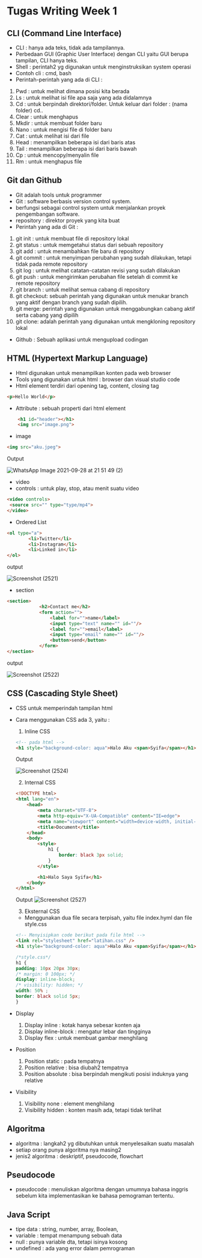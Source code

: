 # **Tugas Writing Week 1** 

<!---
SyifaAulia0/SyifaAulia0 is a ✨ special ✨ repository because its `README.md` (this file) appears on your GitHub profile.
You can click the Preview link to take a look at your changes.
--->
CLI (Command Line Interface)
- 
- CLI : hanya ada teks, tidak ada tampilannya.  
- Perbedaan GUI (Graphic User Interface) dengan CLI yaitu GUI berupa tampilan, CLI hanya teks.
- Shell : perintah2 yg digunakan untuk menginstruksikan system operasi
- Contoh cli : cmd, bash 
- Perintah-perintah yang ada di CLI :
1. Pwd : untuk melihat dimana posisi kita berada
2. Ls : untuk melihat isi file apa saja yang ada didalamnya
3. Cd : untuk berpindah direktori/folder. Untuk keluar dari folder : (nama folder) cd..
4. Clear : untuk menghapus
5. Mkdir : untuk membuat folder baru
6. Nano : untuk mengisi file di folder baru
7. Cat : untuk melihat isi dari file
8. Head : menampilkan beberapa isi dari baris atas
9. Tail : menampilkan beberapa isi dari baris bawah
10. Cp : untuk mencopy/menyalin file
11. Rm : untuk menghapus file

Git dan Github 
- 
- Git adalah tools untuk programmer
- Git : software berbasis version control system.
- berfungsi sebagai control system untuk menjalankan proyek pengembangan software.
- repository : direktor proyek yang kita buat
- Perintah yang ada di Git :
1. git init : untuk membuat file di repository lokal
2. git status : untuk memgetahui status dari sebuah repository
3. git add : untuk menambahkan file baru di repository 
4. git commit : untuk menyimpan perubahan yang sudah dilakukan, tetapi tidak pada remote repository
5. git log : untuk melihat catatan-catatan revisi yang sudah dilakukan
6. git push : untuk mengirimkan perubahan file setelah di commit ke remote repository
7. git branch : untuk melihat semua cabang di repository
8. git checkout: sebuah perintah yang digunakan untuk menukar branch yang aktif dengan branch yang sudah dipilih.
9. git merge: perintah yang digunakan untuk menggabungkan cabang aktif serta cabang yang dipilih
10. git clone: adalah perintah yang digunakan untuk mengkloning repository lokal

- Github : Sebuah aplikasi untuk mengupload codingan

HTML (Hypertext Markup Language)
- 
- Html digunakan untuk menampilkan konten pada web browser
- Tools yang digunakan untuk html : browser dan visual studio code 
- Html element terdiri dari opening tag, content, closing tag
```html
<p>Hello World</p>
```

- Attribute : sebuah properti dari html element
```html
    <h1 id="header"></h1>
    <img src="image.png">
```

- image
```html
<img src="aku.jpeg">
```

Output

![WhatsApp Image 2021-09-28 at 21 51 49 (2)](https://user-images.githubusercontent.com/114098894/192248734-13c593d6-eeb2-48af-b988-174fb18e6a70.jpeg)

- video
- controls : untuk play, stop, atau menit suatu video
```html
<video controls>
 <source src="" type="type/mp4">
</video>
```

- Ordered List
```html
<ol type="a">
        <li>Twitter</li>
        <li>Instagram</li>
        <li>Linked in</li>
</ol>
```

output

![Screenshot (2521)](https://user-images.githubusercontent.com/114098894/192248228-33cc4082-022d-4e82-896e-2e334ca7a4c4.png)

- section
```html
<section>
            <h2>Contact me</h2>
            <form action="">
                <label for="">name</label>
                <input type="text" name="" id=""/>
                <label for="">email</label>
                <input type="email" name="" id=""/>
                <button>send</button>
            </form>
</section>
```

output

![Screenshot (2522)](https://user-images.githubusercontent.com/114098894/192248569-8e65fd96-961a-456d-9764-b48459615c6a.png)

CSS (Cascading Style Sheet)
- 
- CSS untuk memperindah tampilan html
- Cara menggunakan CSS ada 3, yaitu :
    1. Inline CSS
    ```html
    <!-- pada html -->
    <h1 style="background-color: aqua">Halo Aku <span>Syifa</span></h1>
    ```
    Output
    
    ![Screenshot (2524)](https://user-images.githubusercontent.com/114098894/192273276-19bbaf87-09ce-478c-8aa4-ffab72fa272a.png)

    2. Internal CSS
    ```html
    <!DOCTYPE html>
    <html lang="en">
        <head>
            <meta charset="UTF-8">
            <meta http-equiv="X-UA-Compatible" content="IE=edge">
            <meta name="viewport" content="width=device-width, initial-scale=1.0">
            <title>Document</title> 
        </head>
        <body>
            <style>
                h1 {
                    border: black 3px solid;
                }
            </style>
    
            <h1>Halo Saya Syifa</h1>
        </body>
    </html>
    ```
    Output
    ![Screenshot (2527)](https://user-images.githubusercontent.com/114098894/192275070-17968d3f-7e50-4cd1-9da8-ad8b00e47125.png)

    3. Eksternal CSS
    - Menggunakan dua file secara terpisah, yaitu file index.hyml dan file style.css
    ```html
    <!-- Menyisipkan code berikut pada file html -->
    <link rel="stylesheet" href="latihan.css" />
    <h1 style="background-color: aqua">Halo Aku <span>Syifa</span></h1>
    ```
    
    ```css
    /*style.css*/
    h1 {
    padding: 10px 20px 30px;
    /* margin: 0 100px; */
    display: inline-block;
    /* visibility: hidden; */
    width: 50% ;
    border: black solid 5px;
    }
    ```

- Display 
    1. Display inline : kotak hanya sebesar konten aja
    2. Display inline-block : mengatur lebar dan tingginya
    3. Display flex : untuk membuat gambar menghilang

- Position
    1. Position static : pada tempatnya
    2. Position relative : bisa diubah2 tempatnya
    3. Position absolute  : bisa  berpindah mengikuti posisi induknya yang relative
    
- Visibility
    1. Visibility none : element menghilang
    2. Visibility hidden : konten masih ada, tetapi tidak terlihat

Algoritma 
- 
- algoritma : langkah2 yg dibutuhkan untuk menyelesaikan suatu masalah
- setiap orang punya algoritma nya masing2
- jenis2 algoritma : deskriptif, pseudocode, flowchart

Pseudocode 
- 
- pseudocode : menuliskan algoritma dengan umumnya bahasa inggris sebelum kita implementasikan ke bahasa pemograman tertentu.

Java Script
- 
- tipe data : string, number, array, Boolean, 
- variable : tempat menampung sebuah data
- null : punya variable dta, tetapi isinya kosong
- undefined : ada yang error dalam pemrograman 

